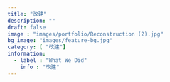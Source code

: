 ```yaml
---
title: "改建"
description: ""
draft: false
image : "images/portfolio/Reconstruction (2).jpg"
bg_image: "images/feature-bg.jpg"
category: [ "改建"]
information:
  - label : "What We Did"
    info : "改建"
---
```



